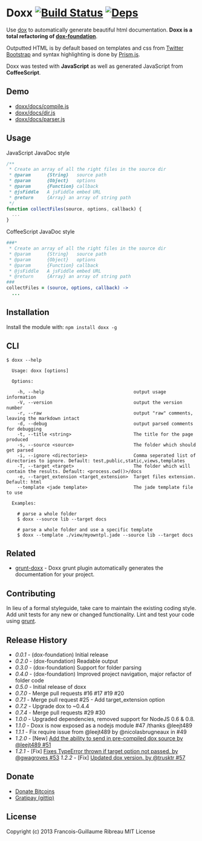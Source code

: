 # Doxx [![Build Status](https://travis-ci.org/FGRibreau/doxx.png)](https://travis-ci.org/FGRibreau/doxx) [![Deps](https://david-dm.org/FGRibreau/doxx.png)](https://david-dm.org/FGRibreau/doxx)

Use [dox](https://github.com/visionmedia/dox) to automatically generate beautiful html documentation. **Doxx is a total refactoring of [dox-foundation](https://github.com/punkave/dox-foundation/)**.

Outputted HTML is by default based on templates and css from [Twitter Bootstrap](twitter.github.com/bootstrap/) and syntax highlighting is done by [Prism.js](http://prismjs.com/).

Doxx was tested with **JavaScript** as well as generated JavaScript from **CoffeeScript**.

## Demo
* [doxx/docs/compile.js](http://fgribreau.github.com/doxx/docs/compile.js.html)
* [doxx/docs/dir.js](http://fgribreau.github.com/doxx/docs/dir.js.html)
* [doxx/docs/parser.js](http://fgribreau.github.com/doxx/docs/parser.js.html)


## Usage

JavaScript JavaDoc style

```javascript
/**
 * Create an array of all the right files in the source dir
 * @param      {String}   source path
 * @param      {Object}   options
 * @param      {Function} callback
 * @jsFiddle   A jsFiddle embed URL
 * @return     {Array} an array of string path
 */
function collectFiles(source, options, callback) {
  ...
}

```

CoffeeScript JavaDoc style

```coffeescript
###*
 * Create an array of all the right files in the source dir
 * @param      {String}   source path
 * @param      {Object}   options
 * @param      {Function} callback
 * @jsFiddle   A jsFiddle embed URL
 * @return     {Array} an array of string path
###
collectFiles = (source, options, callback) ->
  ...

```

## Installation
Install the module with: `npm install doxx -g`

## CLI
```
$ doxx --help

  Usage: doxx [options]

  Options:

    -h, --help                                 output usage information
    -V, --version                              output the version number
    -r, --raw                                  output "raw" comments, leaving the markdown intact
    -d, --debug                                output parsed comments for debugging
    -t, --title <string>                       The title for the page produced
    -s, --source <source>                      The folder which should get parsed
    -i, --ignore <directories>                 Comma seperated list of directories to ignore. Default: test,public,static,views,templates
    -T, --target <target>                      The folder which will contain the results. Default: <process.cwd()>/docs
    -e, --target_extension <target_extension>  Target files extension. Default: html
    --template <jade template>                 The jade template file to use

  Examples:

    # parse a whole folder
    $ doxx --source lib --target docs

    # parse a whole folder and use a specific template
    $ doxx --template ./view/myowntpl.jade --source lib --target docs
```

## Related

* [grunt-doxx](https://github.com/evertton/grunt-doxx) - Doxx grunt plugin automatically generates the documentation for your project.

## Contributing
In lieu of a formal styleguide, take care to maintain the existing coding style. Add unit tests for any new or changed functionality. Lint and test your code using [grunt](https://github.com/cowboy/grunt).

## Release History
* *0.0.1* - (dox-foundation) Initial release
* *0.2.0* - (dox-foundation) Readable output
* *0.3.0* - (dox-foundation) Support for folder parsing
* *0.4.0* - (dox-foundation) Improved project navigation, major refactor of folder code
* *0.5.0* - Initial release of doxx
* *0.7.0* - Merge pull requests #16 #17 #19 #20
* *0.7.1* - Merge pull request #25 - Add target_extension option
* *0.7.2* - Upgrade dox to ~0.4.4
* *0.7.4* - Merge pull requests #29 #30
* *1.0.0* - Upgraded dependencies, removed support for NodeJS 0.6 & 0.8.
* *1.1.0* - Doxx is now exposed as a nodejs module #47 /thanks @leejt489
* *1.1.1* - Fix require issue from @leejt489 by @nicolasbrugneaux in #49
* *1.2.0* - [New] [Add the ability to send in pre-compiled dox source by @leejt489 #51](https://github.com/FGRibreau/doxx/pull/51)
* *1.2.1* - [Fix] [Fixes TypeError thrown if target option not passed. by @gwagroves #53](https://github.com/FGRibreau/doxx/pull/53)
 *1.2.2* - [Fix] [Updated dox version. by @trusktr #57](https://github.com/FGRibreau/doxx/pull/57)

## Donate

* [Donate Bitcoins](https://coinbase.com/checkouts/fc3041b9d8116e0b98e7d243c4727a30)
* [Gratipay (gittip)](https://gratipay.com/FGRibreau/)

## License
Copyright (c) 2013 Francois-Guillaume Ribreau
MIT License
